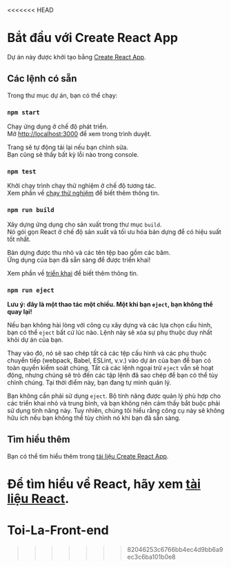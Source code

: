 <<<<<<< HEAD
# Bắt đầu với Create React App

Dự án này được khởi tạo bằng [Create React App](https://github.com/facebook/create-react-app).

## Các lệnh có sẵn

Trong thư mục dự án, bạn có thể chạy:

### `npm start`

Chạy ứng dụng ở chế độ phát triển.\
Mở [http://localhost:3000](http://localhost:3000) để xem trong trình duyệt.

Trang sẽ tự động tải lại nếu bạn chỉnh sửa.\
Bạn cũng sẽ thấy bất kỳ lỗi nào trong console.

### `npm test`

Khởi chạy trình chạy thử nghiệm ở chế độ tương tác.\
Xem phần về [chạy thử nghiệm](https://facebook.github.io/create-react-app/docs/running-tests) để biết thêm thông tin.

### `npm run build`

Xây dựng ứng dụng cho sản xuất trong thư mục `build`.\
Nó gói gọn React ở chế độ sản xuất và tối ưu hóa bản dựng để có hiệu suất tốt nhất.

Bản dựng được thu nhỏ và các tên tệp bao gồm các băm.\
Ứng dụng của bạn đã sẵn sàng để được triển khai!

Xem phần về [triển khai](https://facebook.github.io/create-react-app/docs/deployment) để biết thêm thông tin.

### `npm run eject`

**Lưu ý: đây là một thao tác một chiều. Một khi bạn `eject`, bạn không thể quay lại!**

Nếu bạn không hài lòng với công cụ xây dựng và các lựa chọn cấu hình, bạn có thể `eject` bất cứ lúc nào. Lệnh này sẽ xóa sự phụ thuộc duy nhất khỏi dự án của bạn.

Thay vào đó, nó sẽ sao chép tất cả các tệp cấu hình và các phụ thuộc chuyển tiếp (webpack, Babel, ESLint, v.v.) vào dự án của bạn để bạn có toàn quyền kiểm soát chúng. Tất cả các lệnh ngoại trừ `eject` vẫn sẽ hoạt động, nhưng chúng sẽ trỏ đến các tập lệnh đã sao chép để bạn có thể tùy chỉnh chúng. Tại thời điểm này, bạn đang tự mình quản lý.

Bạn không cần phải sử dụng `eject`. Bộ tính năng được quản lý phù hợp cho các triển khai nhỏ và trung bình, và bạn không nên cảm thấy bắt buộc phải sử dụng tính năng này. Tuy nhiên, chúng tôi hiểu rằng công cụ này sẽ không hữu ích nếu bạn không thể tùy chỉnh nó khi bạn đã sẵn sàng.

## Tìm hiểu thêm

Bạn có thể tìm hiểu thêm trong [tài liệu Create React App](https://facebook.github.io/create-react-app/docs/getting-started).

Để tìm hiểu về React, hãy xem [tài liệu React](https://reactjs.org/).
=======
# Toi-La-Front-end
>>>>>>> 82046253c6766bb4ec4d9bb6a9ec3c6ba101b0e8
